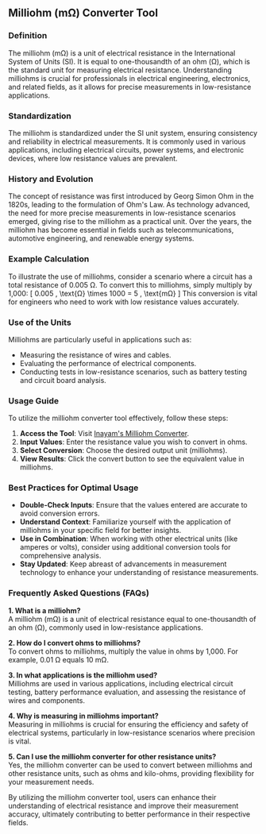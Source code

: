 ## Milliohm (mΩ) Converter Tool

### Definition
The milliohm (mΩ) is a unit of electrical resistance in the International System of Units (SI). It is equal to one-thousandth of an ohm (Ω), which is the standard unit for measuring electrical resistance. Understanding milliohms is crucial for professionals in electrical engineering, electronics, and related fields, as it allows for precise measurements in low-resistance applications.

### Standardization
The milliohm is standardized under the SI unit system, ensuring consistency and reliability in electrical measurements. It is commonly used in various applications, including electrical circuits, power systems, and electronic devices, where low resistance values are prevalent.

### History and Evolution
The concept of resistance was first introduced by Georg Simon Ohm in the 1820s, leading to the formulation of Ohm's Law. As technology advanced, the need for more precise measurements in low-resistance scenarios emerged, giving rise to the milliohm as a practical unit. Over the years, the milliohm has become essential in fields such as telecommunications, automotive engineering, and renewable energy systems.

### Example Calculation
To illustrate the use of milliohms, consider a scenario where a circuit has a total resistance of 0.005 Ω. To convert this to milliohms, simply multiply by 1,000:
\[ 
0.005 \, \text{Ω} \times 1000 = 5 \, \text{mΩ} 
\]
This conversion is vital for engineers who need to work with low resistance values accurately.

### Use of the Units
Milliohms are particularly useful in applications such as:
- Measuring the resistance of wires and cables.
- Evaluating the performance of electrical components.
- Conducting tests in low-resistance scenarios, such as battery testing and circuit board analysis.

### Usage Guide
To utilize the milliohm converter tool effectively, follow these steps:
1. **Access the Tool**: Visit [Inayam's Milliohm Converter](https://www.inayam.co/unit-converter/electric_current).
2. **Input Values**: Enter the resistance value you wish to convert in ohms.
3. **Select Conversion**: Choose the desired output unit (milliohms).
4. **View Results**: Click the convert button to see the equivalent value in milliohms.

### Best Practices for Optimal Usage
- **Double-Check Inputs**: Ensure that the values entered are accurate to avoid conversion errors.
- **Understand Context**: Familiarize yourself with the application of milliohms in your specific field for better insights.
- **Use in Combination**: When working with other electrical units (like amperes or volts), consider using additional conversion tools for comprehensive analysis.
- **Stay Updated**: Keep abreast of advancements in measurement technology to enhance your understanding of resistance measurements.

### Frequently Asked Questions (FAQs)

**1. What is a milliohm?**  
A milliohm (mΩ) is a unit of electrical resistance equal to one-thousandth of an ohm (Ω), commonly used in low-resistance applications.

**2. How do I convert ohms to milliohms?**  
To convert ohms to milliohms, multiply the value in ohms by 1,000. For example, 0.01 Ω equals 10 mΩ.

**3. In what applications is the milliohm used?**  
Milliohms are used in various applications, including electrical circuit testing, battery performance evaluation, and assessing the resistance of wires and components.

**4. Why is measuring in milliohms important?**  
Measuring in milliohms is crucial for ensuring the efficiency and safety of electrical systems, particularly in low-resistance scenarios where precision is vital.

**5. Can I use the milliohm converter for other resistance units?**  
Yes, the milliohm converter can be used to convert between milliohms and other resistance units, such as ohms and kilo-ohms, providing flexibility for your measurement needs.

By utilizing the milliohm converter tool, users can enhance their understanding of electrical resistance and improve their measurement accuracy, ultimately contributing to better performance in their respective fields.